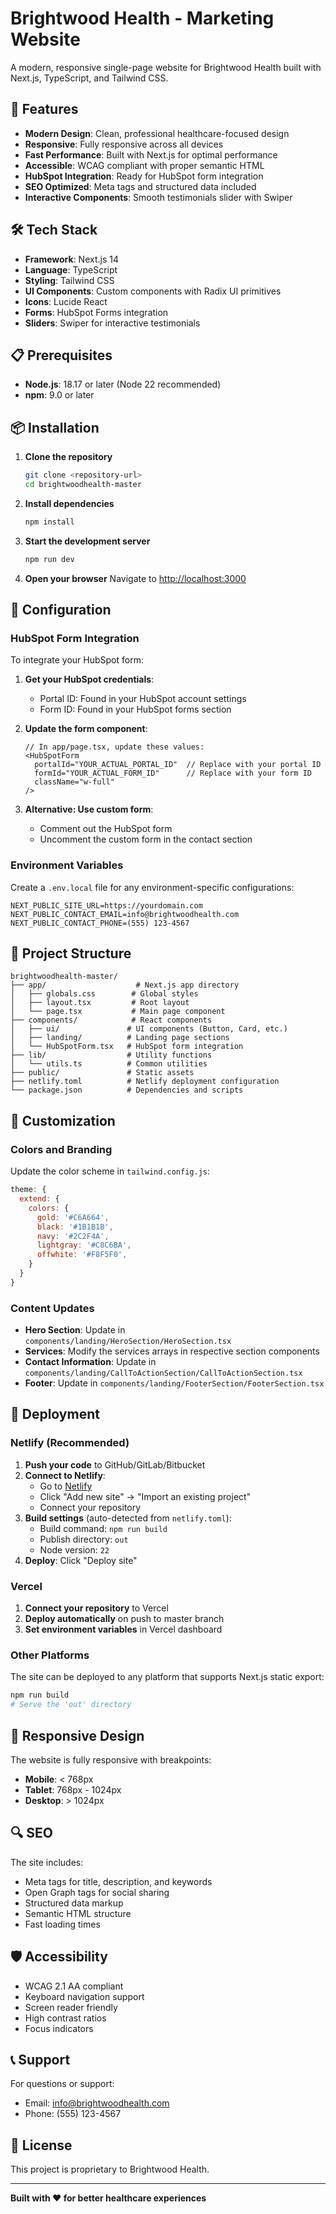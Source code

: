 # Brightwood Health - Marketing Website

A modern, responsive single-page website for Brightwood Health built with Next.js, TypeScript, and Tailwind CSS.

## 🚀 Features

- **Modern Design**: Clean, professional healthcare-focused design
- **Responsive**: Fully responsive across all devices
- **Fast Performance**: Built with Next.js for optimal performance
- **Accessible**: WCAG compliant with proper semantic HTML
- **HubSpot Integration**: Ready for HubSpot form integration
- **SEO Optimized**: Meta tags and structured data included
- **Interactive Components**: Smooth testimonials slider with Swiper

## 🛠️ Tech Stack

- **Framework**: Next.js 14
- **Language**: TypeScript
- **Styling**: Tailwind CSS
- **UI Components**: Custom components with Radix UI primitives
- **Icons**: Lucide React
- **Forms**: HubSpot Forms integration
- **Sliders**: Swiper for interactive testimonials

## 📋 Prerequisites

- **Node.js**: 18.17 or later (Node 22 recommended)
- **npm**: 9.0 or later

## 📦 Installation

1. **Clone the repository**
   ```bash
   git clone <repository-url>
   cd brightwoodhealth-master
   ```

2. **Install dependencies**
   ```bash
   npm install
   ```

3. **Start the development server**
   ```bash
   npm run dev
   ```

4. **Open your browser**
   Navigate to [http://localhost:3000](http://localhost:3000)

## 🔧 Configuration

### HubSpot Form Integration

To integrate your HubSpot form:

1. **Get your HubSpot credentials**:
   - Portal ID: Found in your HubSpot account settings
   - Form ID: Found in your HubSpot forms section

2. **Update the form component**:
   ```tsx
   // In app/page.tsx, update these values:
   <HubSpotForm
     portalId="YOUR_ACTUAL_PORTAL_ID"  // Replace with your portal ID
     formId="YOUR_ACTUAL_FORM_ID"      // Replace with your form ID
     className="w-full"
   />
   ```

3. **Alternative: Use custom form**:
   - Comment out the HubSpot form
   - Uncomment the custom form in the contact section

### Environment Variables

Create a `.env.local` file for any environment-specific configurations:

```env
NEXT_PUBLIC_SITE_URL=https://yourdomain.com
NEXT_PUBLIC_CONTACT_EMAIL=info@brightwoodhealth.com
NEXT_PUBLIC_CONTACT_PHONE=(555) 123-4567
```

## 📁 Project Structure

```
brightwoodhealth-master/
├── app/                    # Next.js app directory
│   ├── globals.css        # Global styles
│   ├── layout.tsx         # Root layout
│   └── page.tsx           # Main page component
├── components/            # React components
│   ├── ui/               # UI components (Button, Card, etc.)
│   ├── landing/          # Landing page sections
│   └── HubSpotForm.tsx   # HubSpot form integration
├── lib/                  # Utility functions
│   └── utils.ts          # Common utilities
├── public/               # Static assets
├── netlify.toml          # Netlify deployment configuration
└── package.json          # Dependencies and scripts
```

## 🎨 Customization

### Colors and Branding

Update the color scheme in `tailwind.config.js`:

```js
theme: {
  extend: {
    colors: {
      gold: '#C6A664',
      black: '#1B1B1B',
      navy: '#2C2F4A',
      lightgray: '#C8C6BA',
      offwhite: '#F8F5F0',
    }
  }
}
```

### Content Updates

- **Hero Section**: Update in `components/landing/HeroSection/HeroSection.tsx`
- **Services**: Modify the services arrays in respective section components
- **Contact Information**: Update in `components/landing/CallToActionSection/CallToActionSection.tsx`
- **Footer**: Update in `components/landing/FooterSection/FooterSection.tsx`

## 🚀 Deployment

### Netlify (Recommended)

1. **Push your code** to GitHub/GitLab/Bitbucket
2. **Connect to Netlify**:
   - Go to [Netlify](https://app.netlify.com/)
   - Click "Add new site" → "Import an existing project"
   - Connect your repository
3. **Build settings** (auto-detected from `netlify.toml`):
   - Build command: `npm run build`
   - Publish directory: `out`
   - Node version: `22`
4. **Deploy**: Click "Deploy site"

### Vercel

1. **Connect your repository** to Vercel
2. **Deploy automatically** on push to master branch
3. **Set environment variables** in Vercel dashboard

### Other Platforms

The site can be deployed to any platform that supports Next.js static export:

```bash
npm run build
# Serve the 'out' directory
```

## 📱 Responsive Design

The website is fully responsive with breakpoints:
- **Mobile**: < 768px
- **Tablet**: 768px - 1024px
- **Desktop**: > 1024px

## 🔍 SEO

The site includes:
- Meta tags for title, description, and keywords
- Open Graph tags for social sharing
- Structured data markup
- Semantic HTML structure
- Fast loading times

## 🛡️ Accessibility

- WCAG 2.1 AA compliant
- Keyboard navigation support
- Screen reader friendly
- High contrast ratios
- Focus indicators

## 📞 Support

For questions or support:
- Email: info@brightwoodhealth.com
- Phone: (555) 123-4567

## 📄 License

This project is proprietary to Brightwood Health.

---

**Built with ❤️ for better healthcare experiences**
